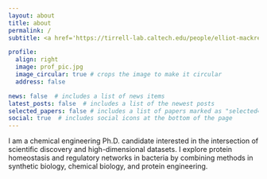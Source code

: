 ```yaml
---
layout: about
title: about
permalink: /
subtitle: <a href='https://tirrell-lab.caltech.edu/people/elliot-mackrell?back_url=%2Fpeople'>Ph.D. Candidate, Chemical Engineering</a> @ California Institute of Technology

profile:
  align: right
  image: prof_pic.jpg
  image_circular: true # crops the image to make it circular
  address: false

news: false  # includes a list of news items
latest_posts: false  # includes a list of the newest posts
selected_papers: false # includes a list of papers marked as "selected={true}"
social: true  # includes social icons at the bottom of the page
---
```


I am a chemical engineering Ph.D. candidate interested in the intersection of scientific discovery and high-dimensional datasets. I explore protein homeostasis and regulatory networks in bacteria by combining methods in synthetic biology, chemical biology, and protein engineering.
